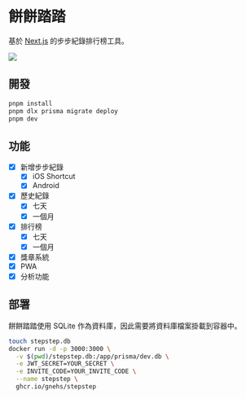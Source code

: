 # 餅餅踏踏

基於 [Next.js](https://nextjs.org/) 的步步紀錄排行榜工具。

![](/public/cover.jpg)

## 開發

```bash
pnpm install
pnpm dlx prisma migrate deploy
pnpm dev
```

## 功能

- [x] 新增步步紀錄
  - [x] iOS Shortcut
  - [x] Android
- [x] 歷史紀錄
  - [x] 七天
  - [x] 一個月
- [x] 排行榜
  - [x] 七天
  - [x] 一個月
- [x] 獎章系統
- [x] PWA
- [x] 分析功能

## 部署

餅餅踏踏使用 SQLite 作為資料庫，因此需要將資料庫檔案掛載到容器中。

```bash
touch stepstep.db
docker run -d -p 3000:3000 \
  -v $(pwd)/stepstep.db:/app/prisma/dev.db \
  -e JWT_SECRET=YOUR_SECRET \
  -e INVITE_CODE=YOUR_INVITE_CODE \
  --name stepstep \
  ghcr.io/gnehs/stepstep
```
